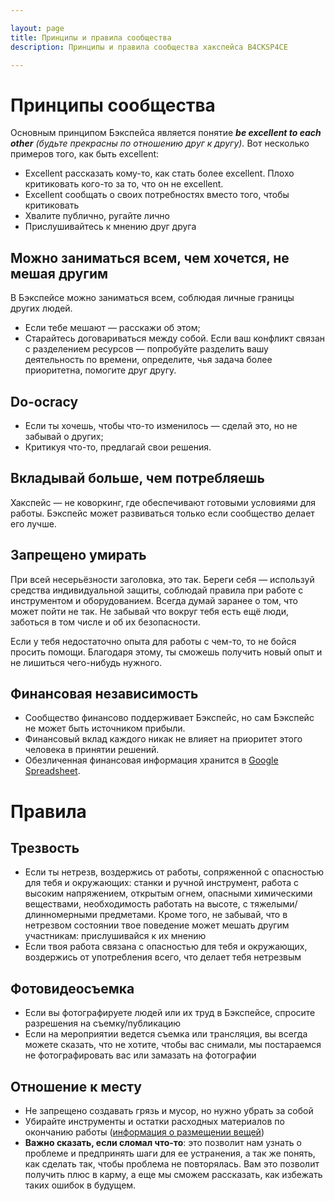 ```yaml
---

layout: page
title: Принципы и правила сообщества
description: Принципы и правила сообщества хакспейса B4CKSP4CE

---
```

# Принципы сообщества
Основным принципом Бэкспейса является понятие _**be excellent to each other** (будьте прекрасны по отношению друг к другу)._ Вот несколько примеров того, как быть excellent:

 - Excellent рассказать кому-то, как стать более excellent. Плохо критиковать кого-то за то, что он не excellent.
 - Excellent сообщать о своих потребностях вместо того, чтобы критиковать
 - Хвалите публично, ругайте лично
 - Прислушивайтесь к мнению друг друга

## Можно заниматься всем, чем хочется, не мешая другим
В Бэкспейсе можно заниматься всем, соблюдая личные границы других людей. 

 - Если тебе мешают — расскажи об этом;
 - Старайтесь договариваться между собой. Если ваш конфликт связан с разделением ресурсов — попробуйте разделить вашу деятельность по времени, определите, чья задача более приоритетна, помогите друг другу.

## Do-ocracy
 - Если ты хочешь, чтобы что-то изменилось — сделай это, но не забывай о других;
 - Критикуя что-то, предлагай свои решения.

## Вкладывай больше, чем потребляешь
Хакспейс — не коворкинг, где обеспечивают готовыми условиями для работы. Бэкспейс может развиваться только если сообщество делает его лучше.

## Запрещено умирать
При всей несерьёзности заголовка, это так. Береги себя — используй средства индивидуальной защиты, соблюдай правила при работе с инструментом и оборудованием. Всегда думай заранее о том, что может пойти не так. Не забывай что вокруг тебя есть ещё люди, заботься в том числе и об их безопасности.

Если у тебя недостаточно опыта для работы с чем-то, то не бойся просить помощи. Благодаря этому, ты сможешь получить новый опыт и не лишиться чего-нибудь нужного. 

## Финансовая независимость
 - Сообщество финансово поддерживает Бэкспейс, но сам Бэкспейс не может быть источником прибыли. 
 - Финансовый вклад каждого никак не влияет на приоритет этого человека в принятии решений.
 - Обезличенная финансовая информация хранится в [Google Spreadsheet](https://drive.google.com/open?id=1axxo8_JOMkHQfMpo-TbR6vLCXhowdyu8iZRUjZ59F04).

# Правила

## Трезвость

* Если ты нетрезв, воздержись от работы, сопряженной с опасностью для тебя и окружающих: станки и ручной инструмент, работа с высоким напряжением, открытым огнем, опасными химическими веществами, необходимость работать на высоте, с тяжелыми/длинномерными предметами. Кроме того, не забывай, что в нетрезвом состоянии твое поведение может мешать другим участникам: прислушивайся к их мнению
* Если твоя работа связана с опасностью для тебя и окружающих, воздержись от употребления всего, что делает тебя нетрезвым


## Фотовидеосъемка

* Если вы фотографируете людей или их труд в Бэкспейсе, спросите разрешения на съемку/публикацию
* Если на мероприятии ведется съемка или трансляция, вы всегда можете сказать, что не хотите, чтобы вас снимали, мы постараемся не фотографировать вас или замазать на фотографии

## Отношение к месту

* Не запрещено создавать грязь и мусор, но нужно убрать за собой
* Убирайте инструменты и остатки расходных материалов по окончанию работы ([информация о размещении вещей](/stuff-map))
* **Важно сказать, если сломал что-то**: это позволит нам узнать о проблеме и предпринять шаги для ее устранения, а так же понять, как сделать так, чтобы проблема не повторялась. Вам это позволит получить плюс в карму, а еще мы сможем рассказать, как избежать таких ошибок в будущем.

